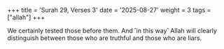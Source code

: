 +++
title = 'Surah 29, Verses 3'
date = '2025-08-27'
weight = 3
tags = ["allah"]
+++

We certainly tested those before them. And ˹in this way˺ Allah will clearly distinguish between those who are truthful and those who are liars.
